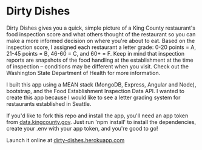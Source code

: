 # Dirty Dishes
Dirty Dishes gives you a quick, simple picture of a King County restaurant's food inspection score and what others thought of the restaurant so you can make a more informed decision on where you're about to eat. Based on the inspection score, I assigned each restaurant a letter grade: 0-20 points = A, 21-45 points = B, 46-60 = C, and 60+ = F. Keep in mind that inspection reports are snapshots of the food handling at the establishment at the time of inspection – conditions may be different when you visit. Check out the Washington State Department of Health for more information.

I built this app using a MEAN stack (MongoDB, Express, Angular and Node), bootstrap, and the Food Establishment Inspection Data API. I wanted to create this app because I would like to see a letter grading system for restaurants established in Seattle.

If you'd like to fork this repo and install the app, you'll need an app token from [data.kingcounty.gov](https://dev.socrata.com/foundry/data.kingcounty.gov/gkhn-e8mn). Just run 'npm install' to install the dependencies, create your .env with your app token, and you're good to go!

Launch it online at [dirty-dishes.herokuapp.com](http://www.dirty-dishes.herokuapp.com)